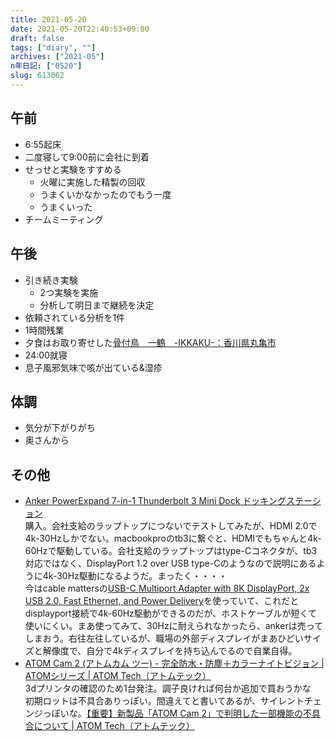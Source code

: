 ```yaml
---
title: 2021-05-20
date: 2021-05-20T22:40:53+09:00
draft: false
tags: ["diary", ""]
archives: ["2021-05"]
n年日記: ["0520"]
slug: 613062
---
```

## 午前
- 6:55起床
- 二度寝して9:00前に会社に到着
- せっせと実験をすすめる
  - 火曜に実施した精製の回収
  - うまくいかなかったのでもう一度
  - うまくいった
- チームミーティング
## 午後
- 引き続き実験
  - 2つ実験を実施
  - 分析して明日まで継続を決定
- 依頼されている分析を1件
- 1時間残業
- 夕食はお取り寄せした[骨付鳥　一鶴　-IKKAKU-：香川県丸亀市](https://www.ikkaku.co.jp/)
- 24:00就寝
- 息子風邪気味で咳が出ている&湿疹
## 体調
- 気分が下がりがち
- 奥さんから
## その他
- [Anker PowerExpand 7-in-1 Thunderbolt 3 Mini Dock ドッキングステーション](https://www.ankerjapan.com/item/A8364.html)  
購入。会社支給のラップトップにつないでテストしてみたが、HDMI 2.0で4k-30Hzしかでない。macbookproのtb3に繋ぐと、HDMIでもちゃんと4k-60Hzで駆動している。会社支給のラップトップはtype-Cコネクタが、tb3対応ではなく、DisplayPort 1.2 over USB type-Cのようなので説明にあるように4k-30Hz駆動になるようだ。まったく・・・・  
今はcable mattersの[USB-C Multiport Adapter with 8K DisplayPort, 2x USB 2.0, Fast Ethernet, and Power Delivery](https://www.cablematters.com/pc-899-126-usb-c-multiport-adapter-with-8k-displayport-2x-usb-20-fast-ethernet-and-power-delivery.aspx)を使っていて、これだとdisplayport接続で4k-60Hz駆動ができるのだが、ホストケーブルが短くて使いにくい。まあ使ってみて、30Hzに耐えられなかったら、ankerは売ってしまおう。右往左往しているが、職場の外部ディスプレイがまあひどいサイズと解像度で、自分で4kディスプレイを持ち込んでるので自業自得。
- [ATOM Cam 2 (アトムカム ツー) - 完全防水・防塵＋カラーナイトビジョン | ATOMシリーズ | ATOM Tech（アトムテック）](https://www.atomtech.co.jp/series/atomcam2/)  
3dプリンタの確認のため1台発注。調子良ければ何台か追加で買おうかな  
初期ロットは不具合ありっぽい。間違えてと書いてあるが、サイレントチェンジっぽいな。[【重要】新製品「ATOM Cam 2」で判明した一部機能の不具合について | ATOM Tech（アトムテック）](https://www.atomtech.co.jp/news/news/1998/)
